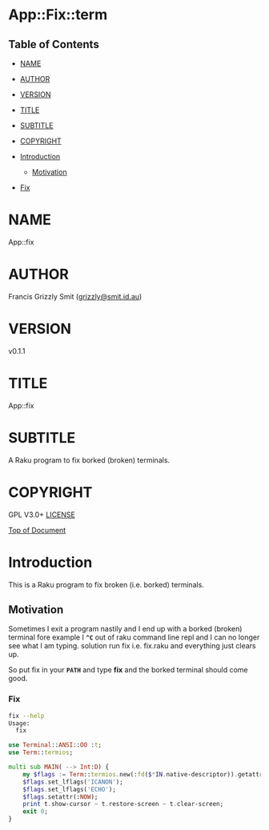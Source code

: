 App::Fix::term
==============

Table of Contents
-----------------

  * [NAME](#name)

  * [AUTHOR](#author)

  * [VERSION](#version)

  * [TITLE](#title)

  * [SUBTITLE](#subtitle)

  * [COPYRIGHT](#copyright)

  * [Introduction](#introduction)

    * [Motivation](#motivation)

  * [Fix](#fix)

NAME
====

App::fix 

AUTHOR
======

Francis Grizzly Smit (grizzly@smit.id.au)

VERSION
=======

v0.1.1

TITLE
=====

App::fix

SUBTITLE
========

A Raku program to fix borked (broken) terminals.

COPYRIGHT
=========

GPL V3.0+ [LICENSE](https://github.com/grizzlysmit/Usage-Utils/blob/main/LICENSE)

[Top of Document](#table-of-contents)

Introduction
============

This is a Raku program to fix broken (i.e. borked) terminals. 

Motivation
----------

Sometimes I exit a program nastily and I end up with a borked (broken) terminal fore example I **`^C`** out of raku command line repl and I can no longer see what I am typing. solution run fix i.e. fix.raku and everything just clears up.

So put fix in your **`PATH`** and type **fix** and the borked terminal should come good.

### Fix

```bash
fix --help
Usage:
  fix
```

```raku
use Terminal::ANSI::OO :t;
use Term::termios;

multi sub MAIN( --> Int:D) {
    my $flags := Term::termios.new(:fd($*IN.native-descriptor)).getattr;
    $flags.set_lflags('ICANON');
    $flags.set_lflags('ECHO');
    $flags.setattr(:NOW);
    print t.show-cursor ~ t.restore-screen ~ t.clear-screen;
    exit 0;
}
```

